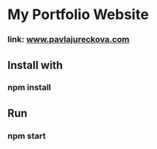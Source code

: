 # My Portfolio Website
### link: www.pavlajureckova.com

## Install with

### npm install

## Run

### npm start

